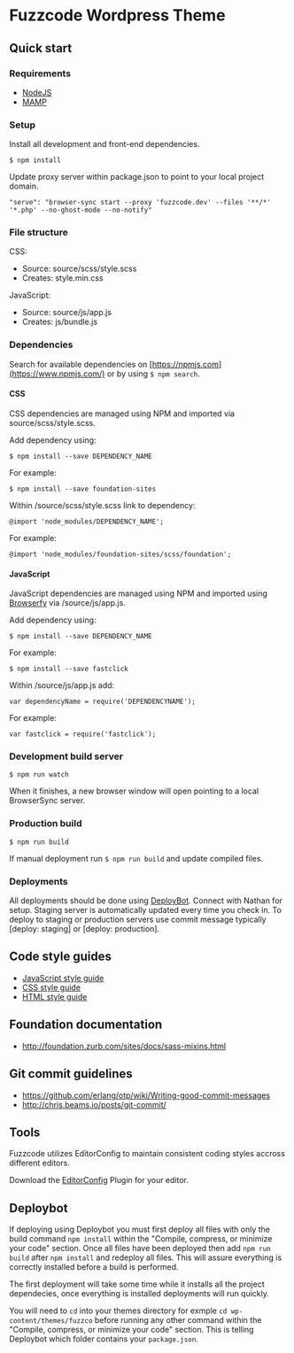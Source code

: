 # Fuzzcode Wordpress Theme

## Quick start

### Requirements

* [NodeJS](http://nodejs.org/)
* [MAMP](https://www.mamp.info/)

### Setup

Install all development and front-end dependencies.

```
$ npm install
```

Update proxy server within package.json to point to your local project domain.

```
"serve": "browser-sync start --proxy 'fuzzcode.dev' --files '**/*' '*.php' --no-ghost-mode --no-notify"
```

### File structure

CSS:

* Source: source/scss/style.scss
* Creates: style.min.css

JavaScript:

* Source: source/js/app.js
* Creates: js/bundle.js

### Dependencies

Search for available dependencies on [https://npmjs.com](https://www.npmjs.com/) or by using `$ npm search`.

#### CSS

CSS dependencies are managed using NPM and imported via source/scss/style.scss.

Add dependency using:

```
$ npm install --save DEPENDENCY_NAME
```

For example:

```
$ npm install --save foundation-sites
```

Within /source/scss/style.scss link to dependency:

```
@import 'node_modules/DEPENDENCY_NAME';
```

For example:

```
@import 'node_modules/foundation-sites/scss/foundation';
```

#### JavaScript

JavaScript dependencies are managed using NPM and imported using [Browserfy](http://browserify.org/) via /source/js/app.js.

Add dependency using:

```
$ npm install --save DEPENDENCY_NAME
```

For example:

```
$ npm install --save fastclick
```

Within /source/js/app.js add:

```
var dependencyName = require('DEPENDENCYNAME');
```

For example:

```
var fastclick = require('fastclick');
```

### Development build server

```
$ npm run watch
```

When it finishes, a new browser window will open pointing to a local BrowserSync server.

### Production build

```
$ npm run build
```

If manual deployment run `$ npm run build` and update compiled files.

### Deployments

All deployments should be done using [DeployBot](https://deploybot.com/). Connect with Nathan for setup. Staging server is automatically updated every time you check in. To deploy to staging or production servers use commit message typically [deploy: staging] or [deploy: production].

## Code style guides

* [JavaScript style guide](https://bitbucket.org/fuzzco/fuzzcode/wiki/JavaScript%20Style%20Guide)
* [CSS style guide](https://bitbucket.org/fuzzco/fuzzcode/wiki/CSS%20Style%20Guide)
* [HTML style guide](https://bitbucket.org/fuzzco/fuzzcode/wiki/HTML%20Style%20Guide)

## Foundation documentation

* http://foundation.zurb.com/sites/docs/sass-mixins.html

## Git commit guidelines

* https://github.com/erlang/otp/wiki/Writing-good-commit-messages
* http://chris.beams.io/posts/git-commit/

## Tools

Fuzzcode utilizes EditorConfig to maintain consistent coding styles accross different editors.

Download the [EditorConfig](http://editorconfig.org/) Plugin for your editor.

## Deploybot

If deploying using Deploybot you must first deploy all files with only the build command ```npm install``` within the "Compile, compress, or minimize your code" section. Once all files have been deployed then add ```npm run build``` after ```npm install``` and redeploy all files. This will assure everything is correctly installed before a build is performed.

The first deployment will take some time while it installs all the project dependecies, once everything is installed deployments will run quickly.

You will need to ```cd``` into your themes directory for exmple ```cd wp-content/themes/fuzzco``` before running any other command within the "Compile, compress, or minimize your code" section. This is telling Deploybot which folder contains your ```package.json```.
